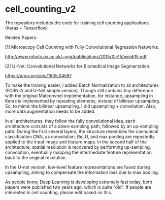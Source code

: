 # cell_counting_v2

The repository includes the code for training cell counting applications. (Keras + Tensorflow)

Related Papers:

[1] Microscopy Cell Counting with Fully Convolutional Regression Networks.

http://www.robots.ox.ac.uk/~vgg/publications/2015/Xie15/weidi15.pdf

[2] U-Net: Convolutional Networks for Biomedical Image Segmentation.

https://arxiv.org/abs/1505.04597

To make the training easier, I added Batch Normalization to all architectures (FCRN-A and U-Net simple version).
Though still contains tiny difference with the original Matconvnet implementation, for instance, upsampling in Keras 
is implemented by repeating elements, instead of bilinear upsampling. 
So, to mimic the bilinear upsampling, I did upsampling + convolution. Also, more data augmentation needs to be added.

In all architectures, they follow the fully convolutional idea, each architecture consists of a down-sampling path,
followed by an up-sampling path. 
During the first several layers, the structure resembles the cannonical classification CNN, as convolution,
ReLU, and max pooling are repeatedly applied to the input image and feature maps. 
In the second half of the architecture, spatial resolution is recovered by performing up-sampling, convolution, eventually mapping the intermediate feature representation back to the original resolution. 

In the U-net version, low-level feature representations are fused during upsampling, aiming to compensate the information loss due to max pooling.

As people know, Deep Learning is developing extremely fast today, both papers were published two years ago,
which is quite "old". If people are interested in cell counting, please edit based on this.




